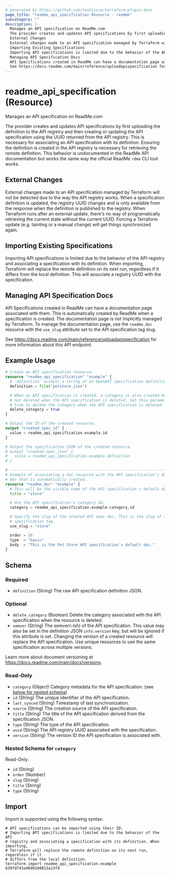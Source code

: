 ```yaml
---
# generated by https://github.com/hashicorp/terraform-plugin-docs
page_title: "readme_api_specification Resource - readme"
subcategory: ""
description: |-
  Manages an API specification on ReadMe.com
  The provider creates and updates API specifications by first uploading the definition to the API registry and then creating or updating the API specification using the UUID returned from the API registry. This is necessary for associating an API specification with its definition. Ensuring the definition is created in the API registry is necessary for retrieving the remote definition. This behavior is undocumented in the ReadMe API documentation but works the same way the official ReadMe rdme CLI tool works.
  External Changes
  External changes made to an API specification managed by Terraform will not be detected due to the way the API registry works. When a specification definition is updated, the registry UUID changes and is only available from the response when the definition is published to the registry. When Terraform runs after an external update, there's no way of programatically retrieving the current state without the current UUID. Forcing a Terraform update (e.g. tainting or a manual change) will get things synchronized again.
  Importing Existing Specifications
  Importing API specifications is limited due to the behavior of the API registry and associating a specification with its definition. When importing, Terraform will replace the remote definition on its next run, regardless if it differs from the local definition. This will associate a registry UUID with the specification.
  Managing API Specification Docs
  API Specifications created in ReadMe can have a documentation page associated with them. This is automatically created by ReadMe when a specification is created. The documentation page is not implicitly managed by Terraform. To manage the documentation page, use the readme_doc resource with the use_slug attribute set to the API specification tag slug.
  See https://docs.readme.com/main/reference/uploadapispecification for more information about this API endpoint.
---
```


# readme_api_specification (Resource)

Manages an API specification on ReadMe.com

The provider creates and updates API specifications by first uploading the definition to the API registry and then creating or updating the API specification using the UUID returned from the API registry. This is necessary for associating an API specification with its definition. Ensuring the definition is created in the API registry is necessary for retrieving the remote definition. This behavior is undocumented in the ReadMe API documentation but works the same way the official ReadMe `rdme` CLI tool works.

## External Changes

External changes made to an API specification managed by Terraform will not be detected due to the way the API registry works. When a specification definition is updated, the registry UUID changes and is only available from the response when the definition is published to the registry. When Terraform runs after an external update, there's no way of programatically retrieving the current state without the current UUID. Forcing a Terraform update (e.g. tainting or a manual change) will get things synchronized again.

## Importing Existing Specifications

Importing API specifications is limited due to the behavior of the API registry and associating a specification with its definition. When importing, Terraform will replace the remote definition on its next run, regardless if it differs from the local definition. This will associate a registry UUID with the specification.

## Managing API Specification Docs

API Specifications created in ReadMe can have a documentation page associated with them. This is automatically created by ReadMe when a specification is created. The documentation page is not implicitly managed by Terraform. To manage the documentation page, use the `readme_doc` resource with the `use_slug` attribute set to the API specification tag slug.

See <https://docs.readme.com/main/reference/uploadapispecification> for more information about this API endpoint.

## Example Usage

```terraform
# Create an API specification resource.
resource "readme_api_specification" "example" {
  # 'definition' accepts a string of an OpenAPI specification definition JSON.
  definition = file("petstore.json")

  # When an API specification is created, a category is also created but is
  # not deleted when the API specification is deleted. Set this parameter to
  # true to delete the category when the API specification is deleted.
  delete_category = true
}

# Output the ID of the created resource.
output "created_spec_id" {
  value = readme_api_specification.example.id
}

# Output the specification JSON of the created resource.
# output "created_spec_json" {
#   value = readme_api_specification.example.definition
# }

# ---------------------------------------------------------------------------
# Example of associating a doc resource with the API specification's default
# doc that is automatically created.
resource "readme_doc" "example" {
  # This will be the visible name of the API specification's default doc.
  title = "store"

  # Use the API specification's category ID.
  category = readme_api_specification.example.category.id

  # Specify the slug of the created API spec doc. This is the slug of a
  # specification tag.
  use_slug = "store"

  order = 10
  type  = "basic"
  body  = "This is the Pet Store API specification's default doc."
}
```

<!-- schema generated by tfplugindocs -->
## Schema

### Required

- `definition` (String) The raw API specification definition JSON.

### Optional

- `delete_category` (Boolean) Delete the category associated with the API specification when the resource is deleted.
- `semver` (String) The semver(-ish) of the API specification. This value may also be set in the definition JSON `info:version` key, but will be ignored if this attribute is set. Changing the version of a created resource will replace the API specification. Use unique resources to use the same specification across multiple versions.

Learn more about document versioning at <https://docs.readme.com/main/docs/versions>.

### Read-Only

- `category` (Object) Category metadata for the API specification. (see [below for nested schema](#nestedatt--category))
- `id` (String) The unique identifier of the API specification.
- `last_synced` (String) Timestamp of last synchronization.
- `source` (String) The creation source of the API specification.
- `title` (String) The title of the API specification derived from the specification JSON.
- `type` (String) The type of the API specification.
- `uuid` (String) The API registry UUID associated with the specification.
- `version` (String) The version ID the API specification is associated with.

<a id="nestedatt--category"></a>
### Nested Schema for `category`

Read-Only:

- `id` (String)
- `order` (Number)
- `slug` (String)
- `title` (String)
- `type` (String)

## Import

Import is supported using the following syntax:

```shell
# API specifications can be imported using their ID.
# Importing API specifications is limited due to the behavior of the API
# registry and associating a specification with its definition. When importing,
# Terraform will replace the remote definition on its next run, regardless if it
# differs from the local definition.
terraform import readme_api_specification.example 639fd743a9690100813a13fd
```
